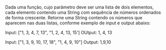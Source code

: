 Dada uma função, cujo parâmetro deve ser uma lista de dois elementos, cada elemento contendo uma String com sequência de números ordenados de forma crescente. Retorne uma String contendo os números que aparecem nas duas listas, conforme exemplo de input e output abaixo:

Input: ["1, 3, 4, 7, 13", "1, 2, 4, 13, 15']
OUtput: 1, 4, 13

Input: ["1, 3, 9, 10, 17, 18", "1, 4, 9, 10"]
Output: 1,9,10



